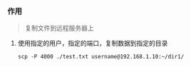### 作用
> 复制文件到远程服务器上

1. 使用指定的用户，指定的端口，复制数据到指定的目录
   ```
   scp -P 4000 ./test.txt username@192.168.1.10:~/dir1/
   ```